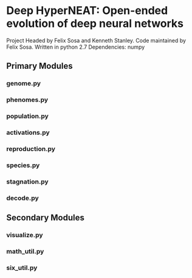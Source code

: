 # Deep HyperNEAT: Open-ended evolution of deep neural networks
Project Headed by Felix Sosa and Kenneth Stanley. Code maintained by Felix Sosa.
Written in python 2.7
Dependencies: numpy

## Primary Modules

### genome.py
### phenomes.py
### population.py
### activations.py
### reproduction.py
### species.py
### stagnation.py
### decode.py

## Secondary Modules

### visualize.py
### math_util.py
### six_util.py
